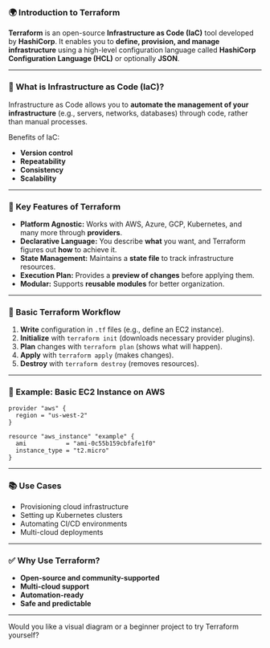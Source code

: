 ### 🌍 Introduction to Terraform

**Terraform** is an open-source **Infrastructure as Code (IaC)** tool developed by **HashiCorp**. It enables you to **define, provision, and manage infrastructure** using a high-level configuration language called **HashiCorp Configuration Language (HCL)** or optionally **JSON**.

---

### 🔧 What is Infrastructure as Code (IaC)?

Infrastructure as Code allows you to **automate the management of your infrastructure** (e.g., servers, networks, databases) through code, rather than manual processes.

Benefits of IaC:

* **Version control**
* **Repeatability**
* **Consistency**
* **Scalability**

---

### 🧱 Key Features of Terraform

* **Platform Agnostic:** Works with AWS, Azure, GCP, Kubernetes, and many more through **providers**.
* **Declarative Language:** You describe **what** you want, and Terraform figures out **how** to achieve it.
* **State Management:** Maintains a **state file** to track infrastructure resources.
* **Execution Plan:** Provides a **preview of changes** before applying them.
* **Modular:** Supports **reusable modules** for better organization.

---

### 📁 Basic Terraform Workflow

1. **Write** configuration in `.tf` files (e.g., define an EC2 instance).
2. **Initialize** with `terraform init` (downloads necessary provider plugins).
3. **Plan** changes with `terraform plan` (shows what will happen).
4. **Apply** with `terraform apply` (makes changes).
5. **Destroy** with `terraform destroy` (removes resources).

---

### 📝 Example: Basic EC2 Instance on AWS

```hcl
provider "aws" {
  region = "us-west-2"
}

resource "aws_instance" "example" {
  ami           = "ami-0c55b159cbfafe1f0"
  instance_type = "t2.micro"
}
```

---

### 📚 Use Cases

* Provisioning cloud infrastructure
* Setting up Kubernetes clusters
* Automating CI/CD environments
* Multi-cloud deployments

---

### ✅ Why Use Terraform?

* **Open-source and community-supported**
* **Multi-cloud support**
* **Automation-ready**
* **Safe and predictable**

---

Would you like a visual diagram or a beginner project to try Terraform yourself?
